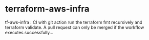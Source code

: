 # terraform-aws-infra

tf-aws-infra : CI with git action
run the terraform fmt recursively and terraform validate. A pull request can only be merged if the workflow executes successfully...